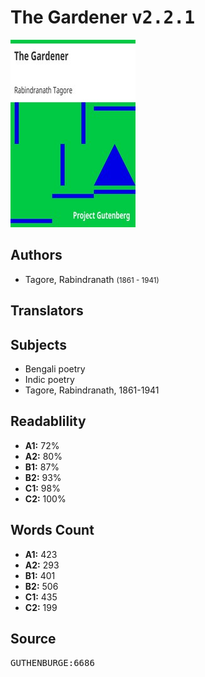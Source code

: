 # The Gardener <kbd>v2.2.1</kbd>

![](./cover.medium.jpg "")

## Authors


 - Tagore, Rabindranath <small>(1861 - 1941)</small>

## Translators



## Subjects


 - Bengali poetry
 - Indic poetry
 - Tagore, Rabindranath, 1861-1941

## Readablility


 - **A1:** 72%
 - **A2:** 80%
 - **B1:** 87%
 - **B2:** 93%
 - **C1:** 98%
 - **C2:** 100%

## Words Count


 - **A1:** 423
 - **A2:** 293
 - **B1:** 401
 - **B2:** 506
 - **C1:** 435
 - **C2:** 199

## Source


<kbd>GUTHENBURGE:6686</kbd>
